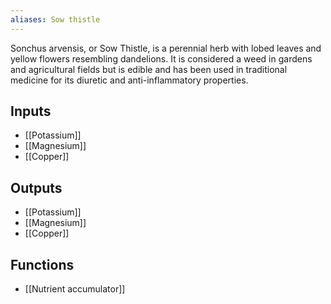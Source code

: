```yaml
---
aliases: Sow thistle
---
```

Sonchus arvensis, or Sow Thistle, is a perennial herb with lobed leaves and yellow flowers resembling dandelions. It is considered a weed in gardens and agricultural fields but is edible and has been used in traditional medicine for its diuretic and anti-inflammatory properties.
## Inputs
- [[Potassium]]
- [[Magnesium]] 
- [[Copper]]

## Outputs
- [[Potassium]]
- [[Magnesium]] 
- [[Copper]]

## Functions
- [[Nutrient accumulator]]
